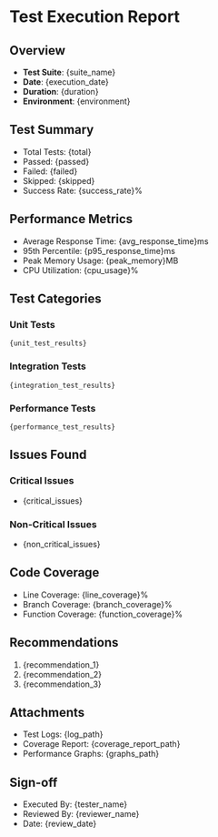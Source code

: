 # Test Execution Report

## Overview
- **Test Suite**: {suite_name}
- **Date**: {execution_date}
- **Duration**: {duration}
- **Environment**: {environment}

## Test Summary
- Total Tests: {total}
- Passed: {passed}
- Failed: {failed}
- Skipped: {skipped}
- Success Rate: {success_rate}%

## Performance Metrics
- Average Response Time: {avg_response_time}ms
- 95th Percentile: {p95_response_time}ms
- Peak Memory Usage: {peak_memory}MB
- CPU Utilization: {cpu_usage}%

## Test Categories
### Unit Tests
```
{unit_test_results}
```

### Integration Tests
```
{integration_test_results}
```

### Performance Tests
```
{performance_test_results}
```

## Issues Found
### Critical Issues
- {critical_issues}

### Non-Critical Issues
- {non_critical_issues}

## Code Coverage
- Line Coverage: {line_coverage}%
- Branch Coverage: {branch_coverage}%
- Function Coverage: {function_coverage}%

## Recommendations
1. {recommendation_1}
2. {recommendation_2}
3. {recommendation_3}

## Attachments
- Test Logs: {log_path}
- Coverage Report: {coverage_report_path}
- Performance Graphs: {graphs_path}

## Sign-off
- Executed By: {tester_name}
- Reviewed By: {reviewer_name}
- Date: {review_date}
